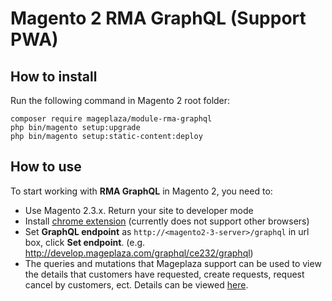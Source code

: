 # Magento 2 RMA GraphQL (Support PWA)

## How to install

Run the following command in Magento 2 root folder:

```
composer require mageplaza/module-rma-graphql
php bin/magento setup:upgrade
php bin/magento setup:static-content:deploy
```

## How to use

To start working with **RMA GraphQL** in Magento 2, you need to:

- Use Magento 2.3.x. Return your site to developer mode
- Install [chrome extension](https://chrome.google.com/webstore/detail/chromeiql/fkkiamalmpiidkljmicmjfbieiclmeij?hl=en) (currently does not support other browsers)
- Set **GraphQL endpoint** as `http://<magento2-3-server>/graphql` in url box, click **Set endpoint**. (e.g. http://develop.mageplaza.com/graphql/ce232/graphql)
- The queries and mutations that Mageplaza support can be used to view the details that customers have requested, create requests, request cancel by customers, ect. Details can be viewed [here](https://documenter.getpostman.com/view/5977924/SzKZqvQE?version=latest#c0b8d573-3278-48e9-9644-5f711e5d033c).
